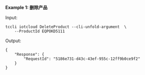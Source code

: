 **Example 1: 删除产品**



Input: 

```
tccli iotcloud DeleteProduct --cli-unfold-argument  \
    --ProductId EQPOKD5111
```

Output: 
```
{
    "Response": {
        "RequestId": "5186e731-d43c-43ef-955c-12ff9b0ce9f2"
    }
}
```

